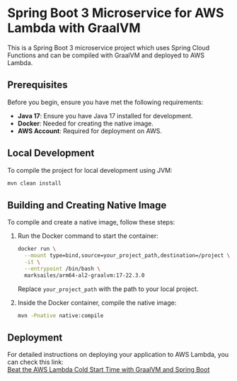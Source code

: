 # Spring Boot 3 Microservice for AWS Lambda with GraalVM

This is a Spring Boot 3 microservice project which uses Spring Cloud Functions and can be compiled with GraalVM and deployed to AWS Lambda.

## Prerequisites

Before you begin, ensure you have met the following requirements:
- **Java 17**: Ensure you have Java 17 installed for development.
- **Docker**: Needed for creating the native image.
- **AWS Account**: Required for deployment on AWS.

## Local Development

To compile the project for local development using JVM:

```bash
mvn clean install
```

## Building and Creating Native Image

To compile and create a native image, follow these steps:

1. Run the Docker command to start the container:

    ```bash
    docker run \
      --mount type=bind,source=your_project_path,destination=/project \
      -it \
      --entrypoint /bin/bash \
      marksailes/arm64-al2-graalvm:17-22.3.0
    ```

    Replace `your_project_path` with the path to your local project.

2. Inside the Docker container, compile the native image:

    ```bash
    mvn -Pnative native:compile
    ```
    
## Deployment

For detailed instructions on deploying your application to AWS Lambda, you can check this link:  
[Beat the AWS Lambda Cold Start Time with GraalVM and Spring Boot](https://medium.com/@nihatonder87/beat-the-aws-lambda-cold-start-time-with-graalvm-and-spring-boot-3-35aef1da30b9)

